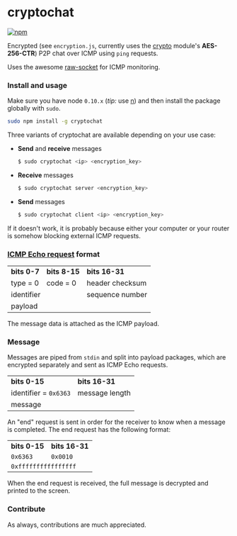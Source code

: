 # cryptochat

[![npm](https://img.shields.io/npm/dm/cryptochat.svg?style=flat-square)]()

Encrypted (see ```encryption.js```, currently uses the [crypto](https://nodejs.org/api/crypto.html) module's **AES-256-CTR**) P2P chat over ICMP using ```ping``` requests.

Uses the awesome [raw-socket](http://npmjs.org/package/raw-socket) for ICMP monitoring.

### Install and usage

Make sure you have node ```0.10.x``` (*tip:* use [n](https://www.npmjs.com/package/n)) and then install the package globally with ```sudo```.

```bash
sudo npm install -g cryptochat
```

Three variants of cryptochat are available depending on your use case:

* **Send** and **receive** messages
  ```bash
  $ sudo cryptochat <ip> <encryption_key>
  ```

* **Receive** messages
  ```bash
  $ sudo cryptochat server <encryption_key>
  ```

* **Send** messages
  ```bash
  $ sudo cryptochat client <ip> <encryption_key>
  ```

If it doesn't work, it is probably because either your computer or your router is somehow blocking external ICMP requests.

### [ICMP Echo request](https://en.wikipedia.org/wiki/Ping_(networking_utility)) format

<table>
  <tr>
    <td><b>bits 0-7</b></td>
    <td><b>bits 8-15</b></td>
    <td><b>bits 16-31</b></td>
  </tr>
  <tr>
    <td>type = 0</td>
    <td>code = 0</td>
    <td>header checksum</td>
  </tr>
  <tr>
    <td colspan="2">identifier</td>
    <td>sequence number</td>
  </tr>
  <tr>
    <td colspan="3">payload</td>
  </tr>
</table>

The message data is attached as the ICMP payload.

### Message
Messages are piped from ```stdin``` and split into payload packages, which are encrypted separately and sent as ICMP Echo requests.

<table>
  <tr>
    <td><b>bits 0-15</b></td>
    <td><b>bits 16-31</b></td>
  </tr>
  <tr>
    <td>identifier = <code>0x6363</code></td>
    <td>message length</td>
  </tr>
  <tr>
    <td colspan="3">message</td>
  </tr>
</table>

An "end" request is sent in order for the receiver to know when a message is completed. The end request has the following format:

<table>
  <tr>
    <td><b>bits 0-15</b></td>
    <td><b>bits 16-31</b></td>
  </tr>
  <tr>
    <td><code>0x6363</code></td>
    <td><code>0x0010</code></td>
  </tr>
  <tr>
    <td colspan="3"><code>0xffffffffffffffff</code></td>
  </tr>
</table>

When the end request is received, the full message is decrypted and printed to the screen.

### Contribute

As always, contributions are much appreciated.
